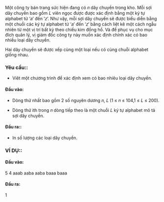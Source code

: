  
Một công ty bán trang sức hiện đang có 𝑛 dây chuyền trong kho. Mỗi sợi dây chuyền bao gồm 𝐿 viên ngọc 
được được xác định bằng một ký tự alphabet từ ‘𝑎’ đến ‘𝑧’. Như vậy, mỗi sợi dây chuyền sẽ được biểu 
diễn bằng một chuỗi các ký tự alphabet từ ‘𝑎’ đến ‘𝑧’ bằng cách liệt kê một cách ngẫu nhiên từ một 
vị trí bất kỳ theo chiều kim đồng hồ. Và để phục vụ cho mục đích quản lý, vị giám đốc công ty này muốn 
xác định chính xác có bao nhiều loại dây chuyền.

Hai dây chuyền sẽ được xếp cùng một loại nếu có cùng chuỗi alphabet giống nhau.

### Yêu cầu:: 
- Viêt một chương trình để xác định xem có bao nhiêu loại dây chuyền.

#### Đầu vào:

- Dòng thứ nhất bao gồm 2 số nguyên dương 𝑛, 𝐿 (1 ≤ 𝑛 ≤ 104,1 ≤ 𝐿 ≤ 200).

- Dòng thứ ith trong 𝑛 dòng tiếp theo là một chuỗi 𝐿 ký tự alphabet mô tả sợi dây chuyền.

#### Đầu ra:: 
- In số lượng các loại dây chuyền.

### VÍ DỤ:: 
#### Đầu vào: 
5 4 
aaab 
aaba 
aaba 
baaa 
baaa

#### Đầu ra: 
1
